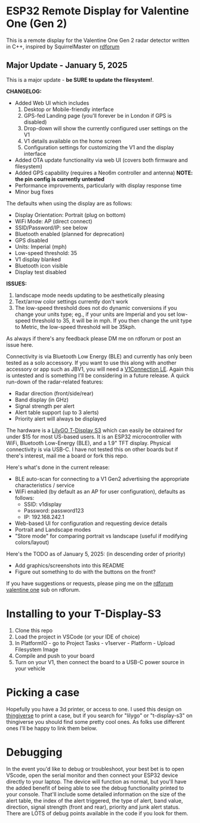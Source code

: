 # ESP32 Remote Display for Valentine One (Gen 2)

This is a remote display for the Valentine One Gen 2 radar detector written in C++, inspired by SquirrelMaster on [rdforum](http://rdforum.org)

## Major Update - January 5, 2025 ##

This is a major update - **be SURE to update the filesystem!**.

**CHANGELOG:**
  - Added Web UI which includes
      1. Desktop or Mobile-friendly interface
      2. GPS-fed Landing page (you'll forever be in London if GPS is disabled)
      3. Drop-down will show the currently configured user settings on the V1
      4. V1 details available on the home screen
      5. Configuration settings for customizing the V1 and the display interface
  - Added OTA update functionality via web UI (covers both firmware and filesystem)
  - Added GPS capability (requires a Neo6m controller and antenna) **NOTE: the pin config is currently untested**
  - Performance improvements, particularly with display response time
  - Minor bug fixes

  The defaults when using the display are as follows:
  - Display Orientation: Portrait (plug on bottom)
  - WiFi Mode: AP (direct connect)
  - SSID/Password/IP: see below
  - Bluetooth enabled (planned for deprecation)
  - GPS disabled
  - Units: Imperial (mph)
  - Low-speed threshold: 35
  - V1 display blanked
  - Bluetooth icon visible
  - Display test disabled

  **ISSUES:** 
  1. landscape mode needs updating to be aesthetically pleasing
  2. Text/arrow color settings currently don't work
  3. The low-speed threshold does not do dynamic conversions if you change your units type; eg., if your units are Imperial and you set low-speed threshold to 35, it will be in mph. If you then change the unit type to Metric, the low-speed threshold will be 35kph.

  As always if there's any feedback please DM me on rdforum or post an issue here.

Connectivity is via Bluetooth Low Energy (BLE) and currently has only been tested as a solo accessory. If you want to use this along
with another accessory or app such as JBV1, you will need a [V1Connection LE](https://store.valentine1.com/store/item.asp?i=20232). Again
this is untested and is something I'll be considering in a future release. A quick run-down of the radar-related features:
- Radar direction (front/side/rear)
- Band display (in GHz)
- Signal strength per alert
- Alert table support (up to 3 alerts)
- Priority alert will always be displayed

The hardware is a [LilyGO T-Display S3](https://www.lilygo.cc/products/t-display-s3?variant=42284559827125) which can easily be obtained for under
$15 for most US-based users. It is an ESP32 microcontroller with WiFi, Bluetooth Low-Energy (BLE), and a 1.9" TFT display. Physical connectivity is
via USB-C. I have not tested this on other boards but if there's interest, mail me a board or fork this repo.

Here's what's done in the current release:
- BLE auto-scan for connecting to a V1 Gen2 advertising the appropriate characteristics / service
- WiFi enabled (by default as an AP for user configuration), defaults as follows:
    - SSID: v1display
    - Password: password123
    - IP: 192.168.242.1
- Web-based UI for configuration and requesting device details
- Portrait and Landscape modes
- "Store mode" for comparing portrait vs landscape (useful if modifying colors/layout)

Here's the TODO as of January 5, 2025: (in descending order of priority)
- Add graphics/screenshots into this README
- Figure out something to do with the buttons on the front?

If you have suggestions or requests, please ping me on the [rdforum valentine one](https://www.rdforum.org/threads/136559/) sub on rdforum.

# Installing to your T-Display-S3

1. Clone this repo
2. Load the project in VSCode (or your IDE of choice)
3. In PlatformIO - go to Project Tasks - v1server - Platform - Upload Filesystem Image
3. Compile and push to your board
4. Turn on your V1, then connect the board to a USB-C power source in your vehicle

# Picking a case

Hopefully you have a 3d printer, or access to one. I used this design on [thingiverse](https://www.thingiverse.com/thing:6095867) to print a case,
but if you search for "lilygo" or "t-display-s3" on thingiverse you should find some pretty cool ones. As folks use different ones I'll be happy
to link them below.

# Debugging

In the event you'd like to debug or troubleshoot, your best bet is to open VScode, open the serial monitor and then connect your ESP32 device directly
to your laptop. The device will function as normal, but you'll have the added benefit of being able to see the debug functionality printed to your
console. That'll include some detailed information on the size of the alert table, the index of the alert triggered, the type of alert, band value,
direction, signal strength (front and rear), priority and junk alert status. There are LOTS of debug points available in the code if you look for them.
